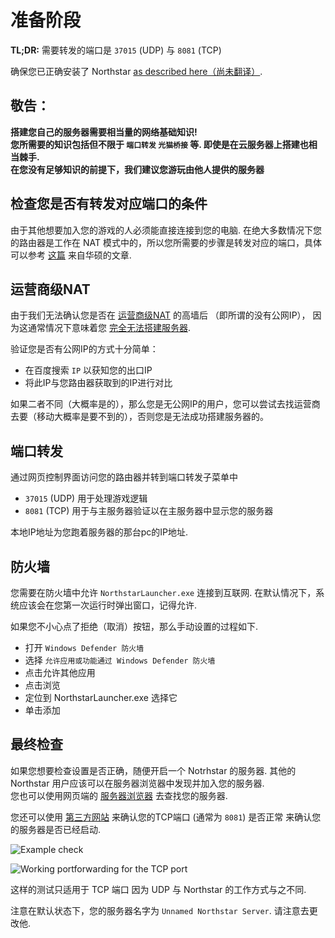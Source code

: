 # 准备阶段

**TL;DR:** 需要转发的端口是 `37015` (UDP) 与 `8081` (TCP)

确保您已正确安装了 Northstar [as described here（尚未翻译）](../installing-northstar/basic-setup.md).

## 敬告：

**搭建您自己的服务器需要相当量的网络基础知识!\
您所需要的知识包括但不限于 **`端口转发` `光猫桥接`** 等. 即使是在云服务器上搭建也相当棘手.\
在您没有足够知识的前提下，我们建议您游玩由他人提供的服务器**

## 检查您是否有转发对应端口的条件

由于其他想要加入您的游戏的人必须能直接连接到您的电脑. 在绝大多数情况下您的路由器是工作在 NAT 模式中的，所以您所需要的步骤是转发对应的端口，具体可以参考 [这篇](https://www.asus.com/support/FAQ/114093/) 来自华硕的文章.

## 运营商级NAT

由于我们无法确认您是否在 [运营商级NAT](https://en.wikipedia.org/wiki/Carrier-grade\_NAT) 的高墙后 （即所谓的没有公网IP）， 因为这通常情况下意味着您 [完全无法搭建服务器](https://en.wikipedia.org/wiki/Carrier-grade_NAT#Disadvantages).

验证您是否有公网IP的方式十分简单：

 * 在百度搜索 `IP` 以获知您的出口IP
 * 将此IP与您路由器获取到的IP进行对比

如果二者不同（大概率是的），那么您是无公网IP的用户，您可以尝试去找运营商去要（移动大概率是要不到的），否则您是无法成功搭建服务器的。

## 端口转发

通过网页控制界面访问您的路由器并转到端口转发子菜单中

* `37015` (UDP) 用于处理游戏逻辑
* `8081` (TCP) 用于与主服务器验证以在主服务器中显示您的服务器

本地IP地址为您跑着服务器的那台pc的IP地址.

## 防火墙

您需要在防火墙中允许 `NorthstarLauncher.exe` 连接到互联网. 在默认情况下，系统应该会在您第一次运行时弹出窗口，记得允许.

如果您不小心点了拒绝（取消）按钮，那么手动设置的过程如下.

* 打开 `Windows Defender 防火墙`
* 选择 `允许应用或功能通过 Windows Defender 防火墙`
* 点击允许其他应用
* 点击浏览
* 定位到 NorthstarLauncher.exe 选择它
* 单击添加

## 最终检查

如果您想要检查设置是否正确，随便开启一个 Notrhstar 的服务器. 其他的 Northstar 用户应该可以在服务器浏览器中发现并加入您的服务器.\
您也可以使用网页端的 [服务器浏览器](https://www.wolf109909.top/tf2/) 去查找您的服务器.

您还可以使用 [第三方网站](https://www.ipfingerprints.com/portscan.php) 来确认您的TCP端口 (通常为 `8081`) 是否正常 来确认您的服务器是否已经启动.

![Example check](https://raw.githubusercontent.com/R2Northstar/NorthstarWiki/main/docs/images/portforwarding-testing.png)

![Working portforwarding for the TCP port](https://raw.githubusercontent.com/R2Northstar/NorthstarWiki/main/docs/images/portforwarding-working.png)

这样的测试只适用于 TCP 端口 因为 UDP 与 Northstar 的工作方式与之不同.

注意在默认状态下，您的服务器名字为 `Unnamed Northstar Server`. 请注意去更改他.

